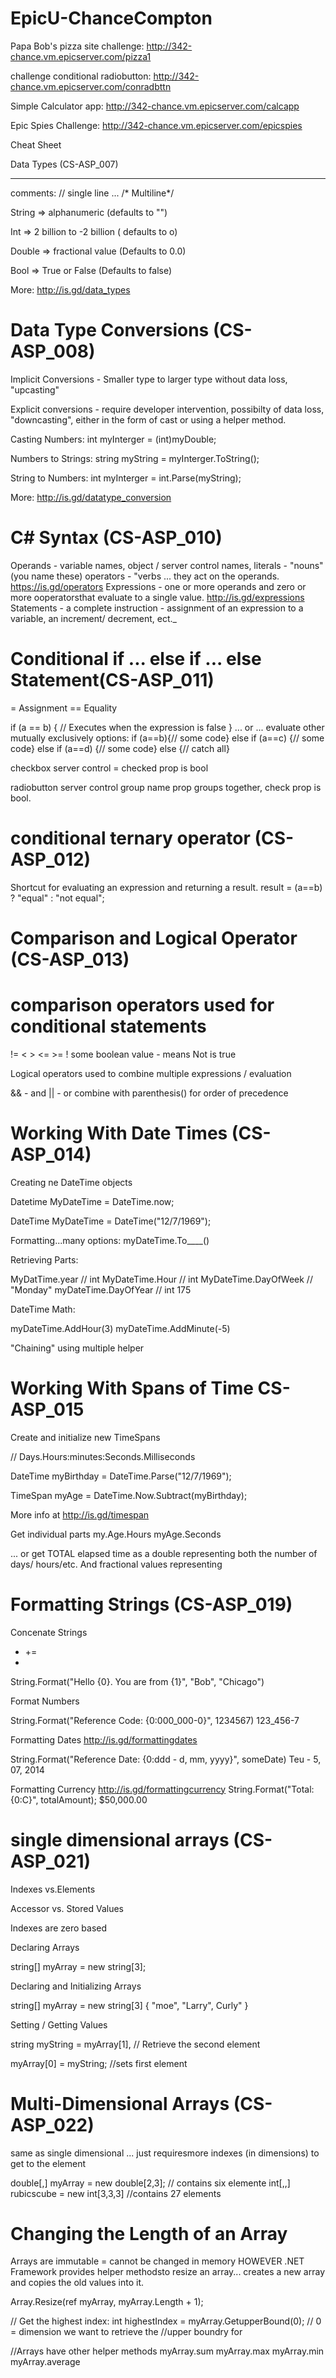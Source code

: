 # EpicU-ChanceCompton

Papa Bob's pizza site challenge: http://342-chance.vm.epicserver.com/pizza1

challenge conditional radiobutton: http://342-chance.vm.epicserver.com/conradbttn

Simple Calculator app: http://342-chance.vm.epicserver.com/calcapp

Epic Spies Challenge: http://342-chance.vm.epicserver.com/epicspies

Cheat Sheet

Data Types (CS-ASP_007)
*******************************************
comments: // single line ... /* Multiline*/

String => alphanumeric (defaults to "")

Int => 2 billion to -2 billion ( defaults to o)

Double => fractional value (Defaults to 0.0)

Bool => True or False (Defaults to false)

More: http://is.gd/data_types

Data Type Conversions (CS-ASP_008)
======================================================

Implicit Conversions - Smaller type to larger type
without data loss, "upcasting"

Explicit conversions - require developer intervention,
possibilty of data loss, "downcasting", either in
the form of cast or using a helper method.

Casting Numbers:
int myInterger = (int)myDouble;

Numbers to Strings:
string myString = myInterger.ToString();

String to Numbers:
int myInterger = int.Parse(myString);

More: http://is.gd/datatype_conversion


C# Syntax (CS-ASP_010)
======================

Operands - variable names, object / server control names, literals - "nouns" (you name these)
operators - "verbs ... they act on the operands.
https://is.gd/operators
Expressions - one or more operands and zero or more ooperatorsthat evaluate to  a single value.
http://is.gd/expressions
Statements - a complete instruction - assignment of an expression to a variable, an increment/ decrement, ect._

Conditional if ... else if ... else Statement(CS-ASP_011)
==============================================================
= Assignment
== Equality

if (a == b)
{
// Executes when the expression is false
}
... or ... evaluate other mutually exclusively options:
if (a==b){// some code}
else if (a==c) {// some code}
else if (a==d) {// some code}
else {// catch all}

checkbox server control = checked prop is bool

radiobutton server control group name prop groups together,  check prop is bool.

conditional ternary operator (CS-ASP_012)
=========================================

Shortcut for evaluating an expression and returning a result.
result = (a==b) ? "equal" : "not equal";

Comparison and Logical Operator (CS-ASP_013)
=============================================
comparison operators
used for conditional statements
==
!=
< >
<= >=
! some boolean value - means Not is true

Logical operators
used to combine multiple expressions / evaluation

&& - and
|| - or
combine with parenthesis() for order of precedence


Working With Date Times (CS-ASP_014)
====================================


Creating ne DateTime objects

Datetime MyDateTime = DateTime.now;

DateTime MyDateTime = DateTime("12/7/1969");

Formatting...many options:
myDateTime.To____()

Retrieving Parts:

MyDatTime.year // int
MyDateTime.Hour // int
MyDateTime.DayOfWeek // "Monday"
myDateTime.DayOfYear // int 175

DateTime Math:

myDateTime.AddHour(3)
myDateTime.AddMinute(-5)

"Chaining" using multiple helper




Working With Spans of Time CS-ASP_015
=====================================

Create and initialize new TimeSpans

// Days.Hours:minutes:Seconds.Milliseconds

DateTime myBirthday = DateTime.Parse("12/7/1969");

TimeSpan myAge = DateTime.Now.Subtract(myBirthday);

More info at http://is.gd/timespan

Get individual parts
my.Age.Hours
myAge.Seconds

... or get TOTAL elapsed time 
as a double representing both
the number of days/ hours/etc.
And fractional values representing 

Formatting Strings (CS-ASP_019)
===============================

Concenate Strings

+ +=
+ 
String.Format("Hello {0}.  You are from {1}", "Bob", "Chicago")

Format Numbers

String.Format("Reference Code: {0:000_000-0}", 1234567)
123_456-7

Formatting Dates
http://is.gd/formattingdates

String.Format("Reference Date: {0:ddd - d, mm, yyyy}", someDate)
Teu - 5, 07, 2014

Formatting Currency
http://is.gd/formattingcurrency
String.Format("Total: {0:C}", totalAmount);
$50,000.00




single dimensional arrays (CS-ASP_021)
===================================

Indexes vs.Elements

Accessor vs. Stored Values

Indexes are zero based

Declaring Arrays

string[] myArray = new string[3];

Declaring and Initializing Arrays

string[] myArray = new string[3] { "moe", "Larry", Curly" }

Setting / Getting Values

string myString = myArray[1], // Retrieve the second element

myArray[0] = myString; //sets first element


Multi-Dimensional Arrays (CS-ASP_022)
======================================

same as single dimensional ... just requiresmore indexes (in dimensions) to get to the element

double[,] myArray = new double[2,3]; // contains six elemente
int[,,] rubicscube = new int[3,3,3] //contains 27 elements



Changing the Length of an Array
===============================

Arrays are immutable = cannot be changed in memory
HOWEVER .NET Framework provides helper methodsto
resize an array... creates a new array and copies
the old values into it.

Array.Resize(ref myArray, myArray.Length + 1);

// Get the highest index:
int highestIndex = myArray.GetupperBound(0);
// 0 = dimension we want to retrieve the 
//upper boundry for

//Arrays have other helper methods
myArray.sum
myArray.max
myArray.min
myArray.average
